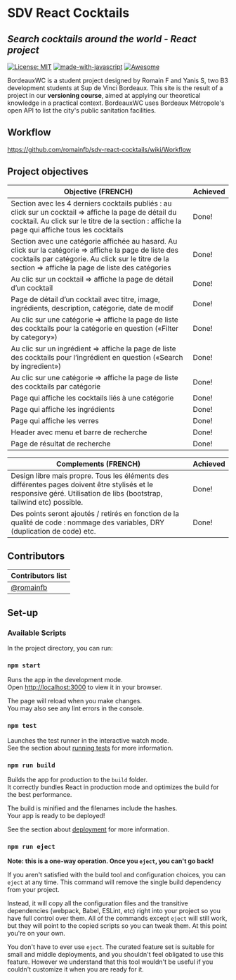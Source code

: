 # SDV React Cocktails
## _Search cocktails around the world - **React** project_

 [![License: MIT](https://img.shields.io/badge/License-MIT-yellow.svg)](https://opensource.org/licenses/MIT) [![made-with-javascript](https://img.shields.io/badge/Made%20with-JavaScript-1f425f.svg)](https://www.javascript.com) [![Awesome](https://awesome.re/badge.svg)](https://romainfb.github.io/bordeauxwc/)

BordeauxWC is a student project designed by Romain F and Yanis S, two B3 development students at Sup de Vinci Bordeaux. This site is the result of a project in our **versioning course**, aimed at applying our theoretical knowledge in a practical context. BordeauxWC uses Bordeaux Métropole's open API to list the city's public sanitation facilities.

## Workflow
https://github.com/romainfb/sdv-react-cocktails/wiki/Workflow


## Project objectives

| Objective (FRENCH)     | Achieved |
| ------------- | ------------- |
| Section avec les 4 derniers cocktails publiés : au click sur un cocktail => affiche la page de détail du cocktail. Au click sur le titre de la section : affiche la page qui affiche tous les cocktails  | Done!  |
| Section avec une catégorie affichée au hasard. Au click sur la catégorie => affiche la page de liste des cocktails par catégorie. Au click sur le titre de la section => affiche la page de liste des catégories  | Done!  |
|Au clic sur un cocktail => affiche la page de détail d’un cocktail | Done!|
|Page de détail d’un cocktail avec titre, image, ingrédients, description, catégorie, date de modif |Done!|
|Au clic sur une catégorie => affiche la page de liste des cocktails pour la catégorie en question  («Filter by category»)|Done!|
|Au clic sur un ingrédient => affiche la page de liste des cocktails pour l’ingrédient en question («Search by ingredient»)|Done!|
|Au clic sur une catégorie => affiche la page de liste des cocktails par catégorie|Done!|
|Page qui affiche les cocktails liés à une catégorie|Done!|
|Page qui affiche les ingrédients|Done!|
|Page qui affiche les verres|Done!|
|Header avec menu et barre de recherche|Done!|
|Page de résultat de recherche|Done!|

| Complements (FRENCH)    | Achieved |
| ------------- | ------------- |
| Design libre mais propre. Tous les éléments des différentes pages doivent être stylisés et le responsive géré. Utilisation de libs (bootstrap, tailwind etc) possible.  | Done!  |
| Des points seront ajoutés / retirés en fonction de la qualité de code : nommage des variables, DRY (duplication de code) etc.  | Done!  |


## Contributors

| Contributors list     |
| ------------- |
|[@romainfb](https://github.com/romainfb)|

## Set-up

### Available Scripts

In the project directory, you can run:

### `npm start`

Runs the app in the development mode.\
Open [http://localhost:3000](http://localhost:3000) to view it in your browser.

The page will reload when you make changes.\
You may also see any lint errors in the console.

### `npm test`

Launches the test runner in the interactive watch mode.\
See the section about [running tests](https://facebook.github.io/create-react-app/docs/running-tests) for more information.

### `npm run build`

Builds the app for production to the `build` folder.\
It correctly bundles React in production mode and optimizes the build for the best performance.

The build is minified and the filenames include the hashes.\
Your app is ready to be deployed!

See the section about [deployment](https://facebook.github.io/create-react-app/docs/deployment) for more information.

### `npm run eject`

**Note: this is a one-way operation. Once you `eject`, you can't go back!**

If you aren't satisfied with the build tool and configuration choices, you can `eject` at any time. This command will remove the single build dependency from your project.

Instead, it will copy all the configuration files and the transitive dependencies (webpack, Babel, ESLint, etc) right into your project so you have full control over them. All of the commands except `eject` will still work, but they will point to the copied scripts so you can tweak them. At this point you're on your own.

You don't have to ever use `eject`. The curated feature set is suitable for small and middle deployments, and you shouldn't feel obligated to use this feature. However we understand that this tool wouldn't be useful if you couldn't customize it when you are ready for it.

